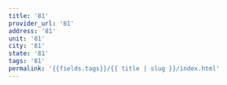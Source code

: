 ```yaml
---
title: '81'
provider_url: '81'
address: '81'
unit: '81'
city: '81'
state: '81'
tags: '81'
permalink: '{{fields.tags}}/{{ title | slug }}/index.html'
---
```

